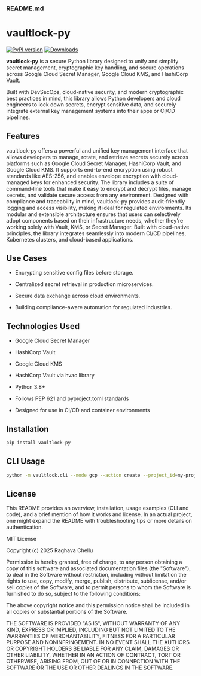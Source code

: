 ### README.md

# vaultlock-py

[![PyPI version](https://badge.fury.io/py/vaultlock-py.svg)](https://badge.fury.io/py/vaultlock-py)
[![Downloads](https://pepy.tech/badge/vaultlock-py)](https://pepy.tech/project/vaultlock-py)

**vaultlock-py** is a secure Python library designed to unify and simplify secret management, cryptographic key handling, and secure operations across Google Cloud Secret Manager, Google Cloud KMS, and HashiCorp Vault.

Built with DevSecOps, cloud-native security, and modern cryptographic best practices in mind, this library allows Python developers and cloud engineers to lock down secrets, encrypt sensitive data, and securely integrate external key management systems into their apps or CI/CD pipelines.

## Features

vaultlock-py offers a powerful and unified key management interface that allows developers to manage, rotate, and retrieve secrets securely across platforms such as Google Cloud Secret Manager, HashiCorp Vault, and Google Cloud KMS. It supports end-to-end encryption using robust standards like AES-256, and enables envelope encryption with cloud-managed keys for enhanced security. The library includes a suite of command-line tools that make it easy to encrypt and decrypt files, manage secrets, and validate secure access from any environment. Designed with compliance and traceability in mind, vaultlock-py provides audit-friendly logging and access visibility, making it ideal for regulated environments. Its modular and extensible architecture ensures that users can selectively adopt components based on their infrastructure needs, whether they're working solely with Vault, KMS, or Secret Manager. Built with cloud-native principles, the library integrates seamlessly into modern CI/CD pipelines, Kubernetes clusters, and cloud-based applications.

## Use Cases

- Encrypting sensitive config files before storage.

- Centralized secret retrieval in production microservices.

- Secure data exchange across cloud environments.

- Building compliance-aware automation for regulated industries.

## Technologies Used

- Google Cloud Secret Manager

- HashiCorp Vault

- Google Cloud KMS

- HashiCorp Vault via hvac library

- Python 3.8+

- Follows PEP 621 and pyproject.toml standards

- Designed for use in CI/CD and container environments

## Installation
```bash
pip install vaultlock-py
```

## CLI Usage
```bash
python -m vaultlock.cli --mode gcp --action create --project_id=my-project --path=my-secret --value=secret123
```

## License

This README provides an overview, installation, usage examples (CLI and code), and a brief mention of how it works and license. In an actual project, one might expand the README with troubleshooting tips or more details on authentication.

MIT License

Copyright (c) 2025 Raghava Chellu

Permission is hereby granted, free of charge, to any person obtaining a copy of this software and associated documentation files (the "Software"), to deal in the Software without restriction, including without limitation the rights to use, copy, modify, merge, publish, distribute, sublicense, and/or sell copies of the Software, and to permit persons to whom the Software is furnished to do so, subject to the following conditions:

The above copyright notice and this permission notice shall be included in all copies or substantial portions of the Software.

THE SOFTWARE IS PROVIDED "AS IS", WITHOUT WARRANTY OF ANY KIND, EXPRESS OR IMPLIED, INCLUDING BUT NOT LIMITED TO THE WARRANTIES OF MERCHANTABILITY, FITNESS FOR A PARTICULAR PURPOSE AND NONINFRINGEMENT.
IN NO EVENT SHALL THE AUTHORS OR COPYRIGHT HOLDERS BE LIABLE FOR ANY CLAIM, DAMAGES OR OTHER LIABILITY, WHETHER IN AN ACTION OF CONTRACT, TORT OR OTHERWISE, ARISING FROM, OUT OF OR IN CONNECTION WITH THE SOFTWARE OR THE USE OR OTHER DEALINGS IN THE SOFTWARE.

